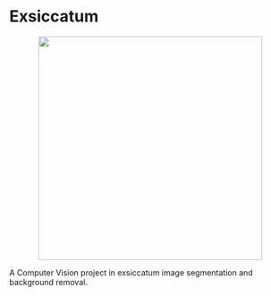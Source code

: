 # Exsiccatum

<div align="center"> 
  <img src="https://github.com/admir-selimovic/exsiccatum/blob/main/img/exsiccatum.png" width="400">
</div>

A Computer Vision project in exsiccatum image segmentation and background removal.
